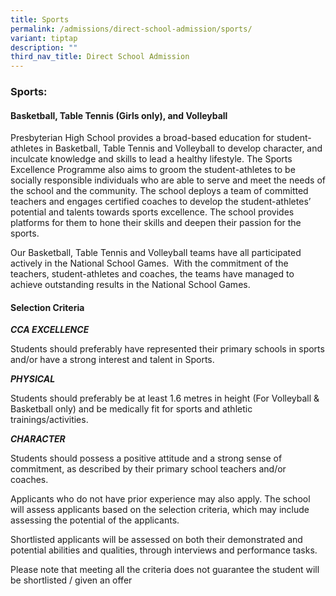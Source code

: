 ```yaml
---
title: Sports
permalink: /admissions/direct-school-admission/sports/
variant: tiptap
description: ""
third_nav_title: Direct School Admission
---
```

<h3><strong>Sports:</strong></h3>
<h4><strong>Basketball, Table Tennis (Girls only), and Volleyball</strong></h4>
<p></p>
<p>Presbyterian High School provides a broad-based education for student-athletes
in Basketball, Table Tennis and Volleyball to develop character, and inculcate
knowledge and skills to lead a healthy lifestyle. The Sports Excellence
Programme also aims to groom the student-athletes to be socially responsible
individuals who are able to serve and meet the needs of the school and
the community. The school deploys a team of committed teachers and engages
certified coaches to develop the student-athletes’ potential and talents
towards sports excellence. The school provides platforms for them to hone
their skills and deepen their passion for the sports.</p>
<p>Our Basketball, Table Tennis and Volleyball teams have all participated
actively in the National School Games.&nbsp; With the commitment of the
teachers, student-athletes and coaches, the teams have managed to achieve
outstanding results in the National School Games.&nbsp;</p>
<h4><strong>Selection Criteria</strong></h4>
<p><strong><em>CCA EXCELLENCE</em></strong>
</p>
<p>Students should preferably have represented their primary schools in sports
and/or have a strong interest and talent in Sports.</p>
<p><strong><em>PHYSICAL</em></strong>
</p>
<p>Students should preferably be at least 1.6 metres in height (For Volleyball
&amp; Basketball only) and be medically fit for sports and athletic trainings/activities.</p>
<p><strong><em>CHARACTER</em></strong>
</p>
<p>Students should possess a positive attitude and a strong sense of commitment,
as described by their primary school teachers and/or coaches.</p>
<p>Applicants who do not have prior experience may also apply. The school
will assess applicants based on the selection criteria, which may include
assessing the potential of the applicants.</p>
<p>Shortlisted applicants will be assessed on both their demonstrated and
potential abilities and qualities, through interviews and performance tasks.</p>
<p>Please note that meeting all the criteria does not guarantee the student
will be shortlisted / given an offer</p>